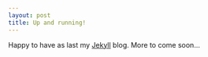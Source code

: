 ```yaml
---
layout: post
title: Up and running!
---
```


Happy to have as last my [Jekyll](https://jekyllrb.com) blog. More to come soon...
